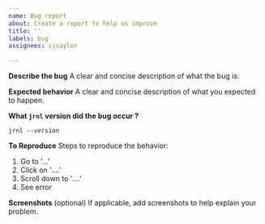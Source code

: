 ```yaml
---
name: Bug report
about: Create a report to help us improve
title: ''
labels: bug
assignees: cjsaylor

---
```


**Describe the bug**
A clear and concise description of what the bug is.

**Expected behavior**
A clear and concise description of what you expected to happen.

**What `jrnl` version  did the bug occur ?**

```
jrnl --version
```

**To Reproduce**
Steps to reproduce the behavior:
1. Go to '...'
2. Click on '....'
3. Scroll down to '....'
4. See error

**Screenshots** (optional)
If applicable, add screenshots to help explain your problem.
